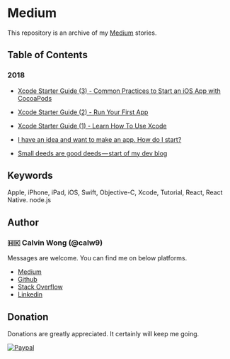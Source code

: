 # Medium

This repository is an archive of my [Medium](https://medium.com/@calw9) stories.
	
## Table of Contents

### 2018

- [Xcode Starter Guide (3) - Common Practices to Start an iOS App with CocoaPods](https://medium.com/@calw9/xcode-starter-guide-3-common-practices-to-start-an-ios-app-with-cocoapods-e99ebdc26585)

- [Xcode Starter Guide (2) - Run Your First App](https://medium.com/@calw9/xcode-starter-guide-2-run-your-first-app-8317520613fc)

- [Xcode Starter Guide (1) - Learn How To Use Xcode](https://medium.com/@calw9/xcode-starter-guide-1-learn-how-to-use-xcode-7b852a4619ba)

- [I have an idea and want to make an app. How do I start?
](https://medium.com/@calw9/i-have-an-idea-and-want-to-make-an-app-how-do-i-start-a-list-of-answers-to-this-question-f82b63fb1f87)

- [Small deeds are good deeds — start of my dev blog
](https://medium.com/@calw9/small-deeds-are-good-deeds-start-of-my-dev-life-blogging-ffba1f1b0b30)

## Keywords

Apple, iPhone, iPad, iOS, Swift, Objective-C, Xcode, Tutorial, React, React Native. node.js

## Author

### 🇭🇰 Calvin Wong (@calw9)

Messages are welcome. You can find me on below platforms.

* [Medium](https://medium.com/@calw9)
* [Github](https://github.com/calw9)
* [Stack Overflow](https://stackoverflow.com/users/9903723/calvin)
* [Linkedin](https://www.linkedin.com/in/calw9)


## Donation

Donations are greatly appreciated. It certainly will keep me going.
	
[![Paypal](https://github.com/calw9/medium/blob/master/assets/paypal.png)](https://www.paypal.me/calw9)

